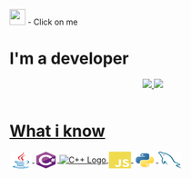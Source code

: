   <a href="https://www.linkedin.com/in/bruno-braga-274a0b268/"><img src="https://cdn-icons-png.flaticon.com/256/174/174857.png" target="_blank" rel="external" height="28" width="28"></a> - Click on me

# I'm a developer
<div align="center">
  <a href="https://github.com/Clamanelo">
  <img height="180em" src="https://github-readme-stats.vercel.app/api?username=Clamanelo&show_icons=true&theme=material-palenight&include_all_commits=true&rank_icon=github"/>
  <img height="180em" src="https://github-readme-stats.vercel.app/api/top-langs/?username=Clamanelo&hide_progress=true&theme=material-palenight"/>
</div>
<div>
<div style="display: inline_block;"><br>

# What i know
  <img align="center" alt="Java" height="30" width="40" src="https://raw.githubusercontent.com/devicons/devicon/master/icons/java/java-original.svg">
  <img align="center" alt="Csharp" height="30" width="40" src="https://raw.githubusercontent.com/devicons/devicon/master/icons/csharp/csharp-original.svg">
  <img align="center" alt="C++ Logo" height="30" width="30" src="https://raw.githubusercontent.com/isocpp/logos/master/cpp_logo.png">
  <img align="center" alt="Js" height="30" width="40" src="https://raw.githubusercontent.com/devicons/devicon/master/icons/javascript/javascript-plain.svg">
  <img align="center" alt="Python" height="30" width="40" src="https://raw.githubusercontent.com/devicons/devicon/master/icons/python/python-original.svg">
  <img align="center" alt="MySql" height="30" width="40" src="https://raw.githubusercontent.com/devicons/devicon/master/icons/mysql/mysql-original.svg">
</div><br>


  
</div>
